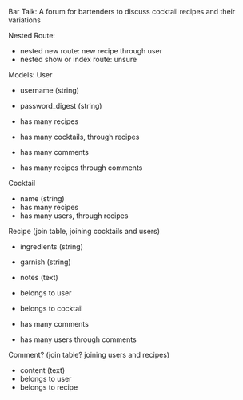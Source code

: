 Bar Talk: A forum for bartenders to discuss cocktail recipes and their variations

Nested Route:
- nested new route: new recipe through user
- nested show or index route: unsure

Models:
User
- username (string)
- password_digest (string)
- has many recipes
- has many cocktails, through recipes

- has many comments
- has many recipes through comments

Cocktail
- name (string)
- has many recipes
- has many users, through recipes

Recipe (join table, joining cocktails and users) 
- ingredients (string)
- garnish (string)
- notes (text)
- belongs to user
- belongs to cocktail

- has many comments
- has many users through comments


Comment? (join table? joining users and recipes)
 - content (text)
 - belongs to user
 - belongs to recipe